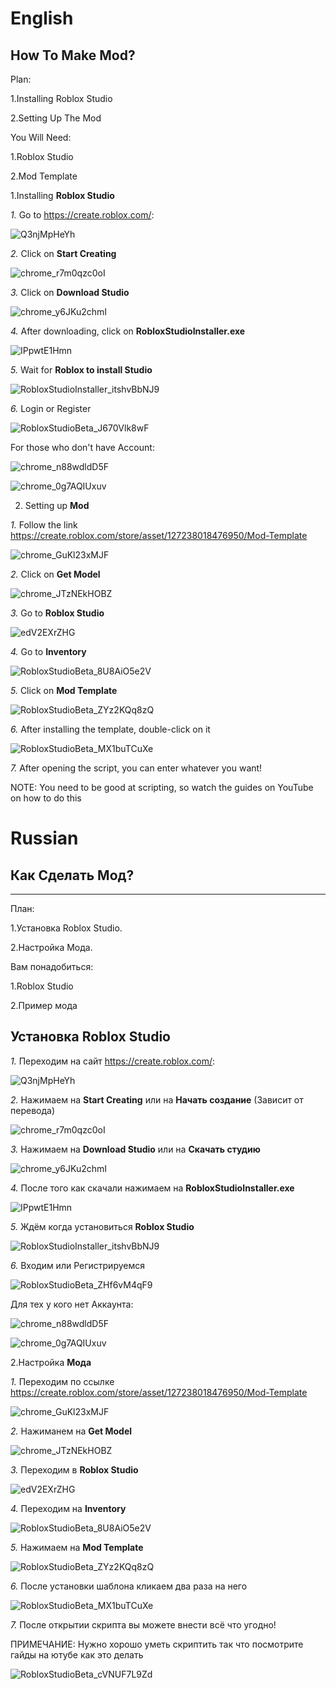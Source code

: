 # English
## How To Make Mod?
Plan:

1.Installing Roblox Studio

2.Setting Up The Mod

You Will Need:

1.Roblox Studio

2.Mod Template

1.Installing **Roblox Studio**

*1.* Go to https://create.roblox.com/:

![Q3njMpHeYh](https://github.com/user-attachments/assets/978796f4-666c-4294-b05e-f2d727b4a9df)

*2.* Click on **Start Creating**

![chrome_r7m0qzc0oI](https://github.com/user-attachments/assets/1766b7cf-fb3a-4cb7-b952-77040c6d91e7)

*3.* Click on **Download Studio**

![chrome_y6JKu2chmI](https://github.com/user-attachments/assets/60b58b9c-704d-4eac-b9fd-494935ffe6c5)

*4.* After downloading, click on **RobloxStudioInstaller.exe**

![IPpwtE1Hmn](https://github.com/user-attachments/assets/2c0178a8-8269-4760-b086-1fc4f52fd376)

*5.* Wait for **Roblox to install Studio**

![RobloxStudioInstaller_itshvBbNJ9](https://github.com/user-attachments/assets/4dc0e16b-641f-47af-bc4d-b5f30637ac6d)

*6.* Login or Register

![RobloxStudioBeta_J670Vlk8wF](https://github.com/user-attachments/assets/0ebf1871-de49-42c1-940f-fa9378456a2a)

For those who don't have Account:

![chrome_n88wdldD5F](https://github.com/user-attachments/assets/cab65bab-bbd4-4a8b-9209-1bcf54926f11)

![chrome_0g7AQIUxuv](https://github.com/user-attachments/assets/a2e7cc95-041c-4bfd-85a9-a04dd75a8fda)

2. Setting up **Mod**

*1.* Follow the link https://create.roblox.com/store/asset/127238018476950/Mod-Template

![chrome_GuKl23xMJF](https://github.com/user-attachments/assets/506acf9d-e17d-44ab-8822-6ef72bb38f56)

*2.* Click on **Get Model**

![chrome_JTzNEkHOBZ](https://github.com/user-attachments/assets/38917717-b7d0-4392-bc54-0ba1292163e0)

*3.* Go to **Roblox Studio**

![edV2EXrZHG](https://github.com/user-attachments/assets/ffbc1139-41f6-4684-9ea8-b2b36282af8b)

*4.* Go to **Inventory**

![RobloxStudioBeta_8U8AiO5e2V](https://github.com/user-attachments/assets/fa48fea9-a034-41eb-9300-7c02f7380587)

*5.* Click on **Mod Template**

![RobloxStudioBeta_ZYz2KQq8zQ](https://github.com/user-attachments/assets/a80bda69-12a0-4cbe-b0b5-5d2c597f4cef)

*6.* After installing the template, double-click on it

![RobloxStudioBeta_MX1buTCuXe](https://github.com/user-attachments/assets/04df8ab8-f68a-412e-96e8-52e13def54e9)

*7.* After opening the script, you can enter whatever you want!

NOTE: You need to be good at scripting, so watch the guides on YouTube on how to do this


# Russian
## Как Сделать Мод?
---
План:

1.Установка Roblox Studio.

2.Настройка Мода.

Вам понадобиться:

1.Roblox Studio

2.Пример мода

Установка Roblox Studio
---

*1.* Переходим на сайт https://create.roblox.com/:

![Q3njMpHeYh](https://github.com/user-attachments/assets/978796f4-666c-4294-b05e-f2d727b4a9df)

*2.* Нажимаем на **Start Creating** или на **Начать создание** (Зависит от перевода)

![chrome_r7m0qzc0oI](https://github.com/user-attachments/assets/1766b7cf-fb3a-4cb7-b952-77040c6d91e7)

*3.* Нажимаем на **Download Studio** или на **Скачать студию**

![chrome_y6JKu2chmI](https://github.com/user-attachments/assets/60b58b9c-704d-4eac-b9fd-494935ffe6c5)

*4.* После того как скачали нажимаем на **RobloxStudioInstaller.exe**

![IPpwtE1Hmn](https://github.com/user-attachments/assets/2c0178a8-8269-4760-b086-1fc4f52fd376)

*5.* Ждём когда установиться **Roblox Studio**

![RobloxStudioInstaller_itshvBbNJ9](https://github.com/user-attachments/assets/4dc0e16b-641f-47af-bc4d-b5f30637ac6d)

*6.* Входим или Регистрируемся

![RobloxStudioBeta_ZHf6vM4qF9](https://github.com/user-attachments/assets/fc356248-afa9-474f-bc08-e6403b08aea6)

Для тех у кого нет Аккаунта:

![chrome_n88wdldD5F](https://github.com/user-attachments/assets/cab65bab-bbd4-4a8b-9209-1bcf54926f11)


![chrome_0g7AQIUxuv](https://github.com/user-attachments/assets/a2e7cc95-041c-4bfd-85a9-a04dd75a8fda)

2.Настройка **Мода**

*1.* Переходим по ссылке https://create.roblox.com/store/asset/127238018476950/Mod-Template

![chrome_GuKl23xMJF](https://github.com/user-attachments/assets/506acf9d-e17d-44ab-8822-6ef72bb38f56)

*2.* Нажиманем на **Get Model**

![chrome_JTzNEkHOBZ](https://github.com/user-attachments/assets/38917717-b7d0-4392-bc54-0ba1292163e0)

*3.* Переходим в **Roblox Studio**

![edV2EXrZHG](https://github.com/user-attachments/assets/ffbc1139-41f6-4684-9ea8-b2b36282af8b)

*4.* Переходим на **Inventory**

![RobloxStudioBeta_8U8AiO5e2V](https://github.com/user-attachments/assets/fa48fea9-a034-41eb-9300-7c02f7380587)

*5.* Нажимаем на **Mod Template**

![RobloxStudioBeta_ZYz2KQq8zQ](https://github.com/user-attachments/assets/a80bda69-12a0-4cbe-b0b5-5d2c597f4cef)

*6.* После установки шаблона кликаем два раза на него

![RobloxStudioBeta_MX1buTCuXe](https://github.com/user-attachments/assets/04df8ab8-f68a-412e-96e8-52e13def54e9)

*7.* После открытии скрипта вы можете внести всё что угодно!

ПРИМЕЧАНИЕ: Нужно хорошо уметь скриптить так что посмотрите гайды на ютубе как это делать























![RobloxStudioBeta_cVNUF7L9Zd](https://github.com/user-attachments/assets/d6b597d1-307e-4d5a-8b12-9451151cafc2)
